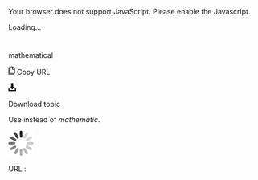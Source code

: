 Your browser does not support JavaScript. Please enable the Javascript.

Loading...

# 

mathematical

![Copy URL](mathematical_files/Copy.png)
Copy URL

![Download](mathematical_files/Download.png)

Download topic

Use instead of *mathematic*.

![In progress](mathematical_files/activity-large.gif)

URL :

